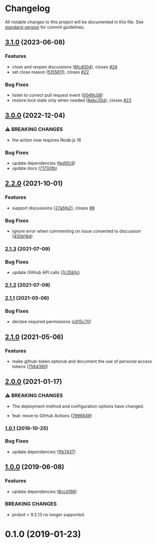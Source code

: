 # Changelog

All notable changes to this project will be documented in this file. See [standard-version](https://github.com/conventional-changelog/standard-version) for commit guidelines.

## [3.1.0](https://github.com/dessant/label-actions/compare/v3.0.0...v3.1.0) (2023-06-08)


### Features

* close and reopen discussions ([6fcd004](https://github.com/dessant/label-actions/commit/6fcd0042ba4a0d31bda6006e4b725082269d8462)), closes [#24](https://github.com/dessant/label-actions/issues/24)
* set close reason ([5155811](https://github.com/dessant/label-actions/commit/515581124b5f9c932553ce09bb3ec81d025c0d4d)), closes [#22](https://github.com/dessant/label-actions/issues/22)


### Bug Fixes

* listen to correct pull request event ([0049c08](https://github.com/dessant/label-actions/commit/0049c08346729a2d6ce7fe9f85e70dd425aac943))
* restore lock state only when needed ([8ebc35d](https://github.com/dessant/label-actions/commit/8ebc35d98bf4a8c61d6066fe76c310200e89a7f6)), closes [#23](https://github.com/dessant/label-actions/issues/23)

## [3.0.0](https://github.com/dessant/label-actions/compare/v2.2.0...v3.0.0) (2022-12-04)


### ⚠ BREAKING CHANGES

* the action now requires Node.js 16

### Bug Fixes

* update dependencies ([fed5fc9](https://github.com/dessant/label-actions/commit/fed5fc9e1ee227160343a3802054f79e9c37335d))
* update docs ([71730fb](https://github.com/dessant/label-actions/commit/71730fb75e9e24af879f7a6700c00b9ea6cc22ec))

## [2.2.0](https://github.com/dessant/label-actions/compare/v2.1.3...v2.2.0) (2021-10-01)


### Features

* support discussions ([27a5fe2](https://github.com/dessant/label-actions/commit/27a5fe2b54efbbfff4554b2bb0542b6bfc624d9d)), closes [#8](https://github.com/dessant/label-actions/issues/8)


### Bug Fixes

* ignore error when commenting on issue converted to discussion ([450b16d](https://github.com/dessant/label-actions/commit/450b16d594b116f36a599e4d7008971fd64d3508))

### [2.1.3](https://github.com/dessant/label-actions/compare/v2.1.2...v2.1.3) (2021-07-09)


### Bug Fixes

* update GitHub API calls ([7c35b1c](https://github.com/dessant/label-actions/commit/7c35b1c7bb028247559711d4836f97bf27e730b1))

### [2.1.2](https://github.com/dessant/label-actions/compare/v2.1.1...v2.1.2) (2021-07-09)

### [2.1.1](https://github.com/dessant/label-actions/compare/v2.1.0...v2.1.1) (2021-05-06)


### Bug Fixes

* declare required permissions ([c615c70](https://github.com/dessant/label-actions/commit/c615c7022ee139fe7bc3035414d35409216f9602))

## [2.1.0](https://github.com/dessant/label-actions/compare/v2.0.0...v2.1.0) (2021-05-06)


### Features

* make github-token optional and document the use of personal access tokens ([7584390](https://github.com/dessant/label-actions/commit/7584390ccbb411f10a65d10255b6e745615ae6bf))

## [2.0.0](https://github.com/dessant/label-actions/compare/v1.0.1...v2.0.0) (2021-01-17)


### ⚠ BREAKING CHANGES

* The deployment method and configuration options have changed.

*  feat: move to GitHub Actions ([7996649](https://github.com/dessant/label-actions/commit/7996649692b3ebbf853a8e59afe70514c7e10e66))

### [1.0.1](https://github.com/dessant/label-actions/compare/v1.0.0...v1.0.1) (2019-10-25)


### Bug Fixes

* update dependencies ([1fb7437](https://github.com/dessant/label-actions/commit/1fb74371ed103fa1342bc18ec5e4098ab3a5509c))

## [1.0.0](https://github.com/dessant/label-actions/compare/v0.1.0...v1.0.0) (2019-06-08)


### Features

* update dependencies ([8ccd196](https://github.com/dessant/label-actions/commit/8ccd196))


### BREAKING CHANGES

* probot < 9.2.13 no longer supported.



<a name="0.1.0"></a>
# 0.1.0 (2019-01-23)
